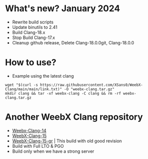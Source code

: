 # What's new? January 2024
* Rewrite build scripts
* Update binutils to 2.41
* Build Clang-18.x
* Stop Build Clang-17.x
* Cleanup github release, Delete Clang-18.0.0git, Clang-18.0.0

# How to use?
* Example using the latest clang
```
wget "$(curl -s https://raw.githubusercontent.com/XSans0/WeebX-Clang/main/main/link.txt)" -O "weebx-clang.tar.gz"
mkdir clang && tar -xf weebx-clang -C clang && rm -rf weebx-clang.tar.gz
```

# Another WeebX Clang repository
* [Weebx-Clang-14](https://gitlab.com/XSans0/weebx-clang.git)
* [WeebX-Clang-15](https://gitlab.com/XSans0/weebx-clang-15.git)
* [WeebX-Clang-15-gr](https://gitlab.com/XSans0/weebx-clang/-/tree/release/15-gr) | This build with old good revision
* Build with Full LTO & PGO
* Build only when we have a strong server